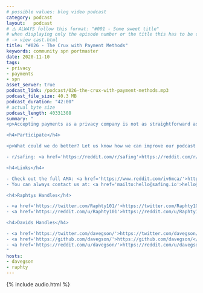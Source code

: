 ```yaml
---
# possible values: blog video podcast
category: podcast
layout:   podcast
# ⚠️ ALWAYS follow this format: "#001 - Some sweet title"
# when displaying only the episode number or the title this has to be constant
# -> view cast.html
title: "#026 - The Crux with Payment Methods"
keywords: community spn portmaster
date: 2020-11-10
tags:
- privacy
- payments
- spn
asset_server: true
podcast_link: /podcast/026-the-crux-with-payment-methods.mp3
podcast_file_size: 40.3 MB
podcast_duration: "42:00"
# actual byte size
podcast_length: 40331308
summary: "
<p>Accepting payments as a privacy company is not as straightforward as it might seem. Instead of ignoring privacy issues as most companies do, we feel the best way to protect any user data is to not collect it in the first place. On the other hand we have legal requirements we need to fulfill. Finding the best solution requires a lot of thought. Additionally, being a privacy company means that many payment vendors are not too keen to provide us with their services. Raphael and David sit down and have an extensive talk about all of these aspects.</p>

<h4>Participate</h4>

<p>What could we do better? Let us know how we can improve our podcast on reddit:</p>

- r/safing: <a href='https://reddit.com/r/safing'>https://reddit.com/r/safing</a><br/>

<h4>Links</h4>

- Check out the full AMA: <a href='https://www.reddit.com/iv6mca/'>https://www.reddit.com/iv6mca/</a></br>
- You can always contact us at: <a href='mailto:hello@safing.io'>hello@safing.io</a>

<h4>Raphtys Handles</h4>

- <a href='https://twitter.com/Raphty101/'>https://twitter.com/Raphty101/</a><br/>
- <a href='https://reddit.com/u/Raphty101'>https://reddit.com/u/Raphty101</a><br/>

<h4>Davids Handles</h4>

- <a href='https://twitter.com/davegson/'>https://twitter.com/davegson/</a><br/>
- <a href='https://github.com/davegson/'>https://github.com/davegson/</a><br/>
- <a href='https://reddit.com/u/davegson/'>https://reddit.com/u/davegson/</a><br/>
"
hosts:
- davegson
- raphty
---
```


{% include audio.html %}
